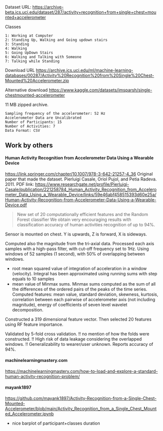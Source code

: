 
Dataset URL:
https://archive-beta.ics.uci.edu/dataset/287/activity+recognition+from+single+chest+mounted+accelerometer

Classes
```
1: Working at Computer
2: Standing Up, Walking and Going updown stairs
3: Standing
4: Walking
5: Going UpDown Stairs
6: Walking and Talking with Someone
7: Talking while Standing
```

Download URL
https://archive.ics.uci.edu/ml/machine-learning-databases/00287/Activity%20Recognition%20from%20Single%20Chest-Mounted%20Accelerometer.zip

Alternative download
https://www.kaggle.com/datasets/imsparsh/single-chestmounted-accelerometer

11 MB zipped archive.

```
Sampling frequency of the accelerometer: 52 Hz
Accelerometer Data are Uncalibrated
Number of Participants: 15
Number of Activities: 7
Data Format: CSV
```

## Work by others

#### Human Activity Recognition from Accelerometer Data Using a Wearable Device
https://link.springer.com/chapter/10.1007/978-3-642-21257-4_36
Original paper that made the dataset.
Pierluigi Casale, Oriol Pujol, and Petia Radeva.
2011.
PDF link: https://www.researchgate.net/profile/Pierluigi-Casale/publication/221258784_Human_Activity_Recognition_from_Accelerometer_Data_Using_a_Wearable_Device/links/59e46abf458515393d60e25a/Human-Activity-Recognition-from-Accelerometer-Data-Using-a-Wearable-Device.pdf

> New set of 20 computationally efficient features and the Random Forest classifier
> We obtain very encouraging results with classification accuracy of
> human activities recognition of up to 94%.

Sensor is mounted on chest.
Y is upwards, Z is forward, X is sideways.

Computed also the magnitude from the tri-axial data.
Processed each axis samples with a high-pass filter, with cut-off frequency set to 1Hz.
Using windows of 52 samples (1 second), with 50% of overlapping between windows.

- root mean squared value of integration of acceleration in a window (velocity).
Integral has been approximated using running sums with step equals to 10 samples
- mean value of Minmax sums.
Minmax sums computed as the sum of all the differences of the ordered pairs of the peaks of the time series.
Computed features:
mean value, standard deviation, skewness, kurtosis, correlation between each pairwise of accelerometer axis
(not including magnitude), energy of coefficients of seven level wavelet decomposition.

Constructed a 319 dimensional feature vector.
Then selected 20 features using RF feature importance.

Validated by 5-fold cross validation.
!! no mention of how the folds were constructed.
!! High risk of data leakage considering the overlapped windows.
!! Generalizability to wearer/user unknown.
Reports accuracy of 94%.


#### machinelearningmastery.com
https://machinelearningmastery.com/how-to-load-and-explore-a-standard-human-activity-recognition-problem/



#### mayank1897
https://github.com/mayank1897/Activity-Recognition-from-a-Single-Chest-Mounted-Accelerometer/blob/main/Activity_Recognition_from_a_Single_Chest_Mounted_Accelerometer.ipynb

- nice barplot of participant+classes duration

